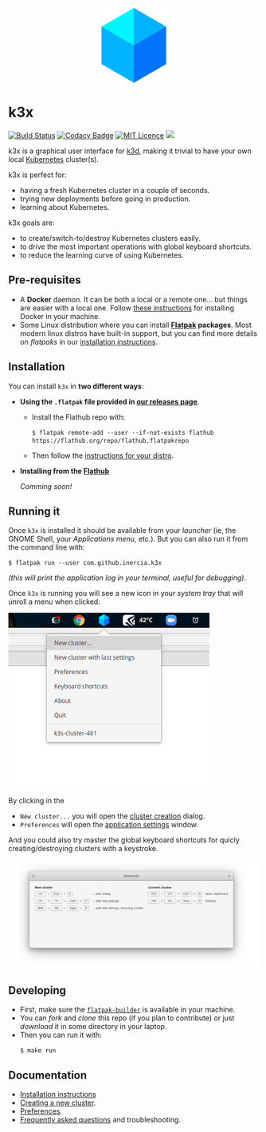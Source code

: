 
<p align="center">
<img src="data/icons/hicolor/128x128/apps/com.github.inercia.k3x.svg" width="150">
</p>

# k3x

[![Build Status](https://travis-ci.org/inercia/k3x.svg?branch=master)](https://travis-ci.org/inercia/k3x)
[![Codacy Badge](https://api.codacy.com/project/badge/Grade/4603391d30854d2381b09bb0df64710d)](https://www.codacy.com/manual/inercia/k3x?utm_source=github.com&amp;utm_medium=referral&amp;utm_content=inercia/k3x&amp;utm_campaign=Badge_Grade)
[![MIT Licence](https://badges.frapsoft.com/os/mit/mit.svg?v=103)](https://opensource.org/licenses/mit-license.php)
[![](https://img.shields.io/github/downloads/inercia/k3x/total.svg)](https://gitHub.com/inercia/k3x/releases/)

k3x is a graphical user interface for [k3d](https://github.com/rancher/k3d),
making it trivial to have your own local [Kubernetes](https://kubernetes.io/) cluster(s).

k3x is perfect for:

* having a fresh Kubernetes cluster in a couple of seconds.
* trying new deployments before going in production. 
* learning about Kubernetes.

k3x goals are:

* to create/switch-to/destroy Kubernetes clusters easily.
* to drive the most important operations with global keyboard shortcuts.
* to reduce the learning curve of using Kubernetes.

## Pre-requisites

* A **Docker** daemon. It can be both a local or a remote one... but things
  are easier with a local one. Follow [these instructions](https://docs.docker.com/engine/install/)
  for installing Docker in your machine.
* Some Linux distribution where you can install **[Flatpak](https://flatpak.org) packages**.
  Most modern linux distros have built-in support, but you can find more details on
  _flatpaks_ in our [installation instructions](docs/user-manual-installation.md#adding-flatpak-support-in-your-os).

## Installation

You can install `k3x` in **two different ways**:

* **Using the `.flatpak` file provided in [our releases page](https://github.com/inercia/k3x/releases)**.

  - Install the Flathub repo with:
    ```commandline
    $ flatpak remote-add --user --if-not-exists flathub https://flathub.org/repo/flathub.flatpakrepo
    ```
  - Then follow the [instructions for your distro](docs/user-manual-installation.md#notes-on-some-linux-distributions).

* **Installing from the [Flathub](https://flathub.org)**

  _Comming soon!_

## Running it

Once `k3x` is installed it should be available from your _launcher_ (ie, the GNOME Shell, your
_Applications menu_, etc.). But you can also run it from the command line with:

```commandline
$ flatpak run --user com.github.inercia.k3x
```

_(this will print the application log in your terminal, useful for debugging)_.

Once `k3x` is running you will see a new icon in your _system tray_ that will unroll a menu when clicked:

![](docs/screenshots/menu-overview.png)

By clicking in the

* `New cluster...` you will open the [cluster creation](docs/user-manual-creating-a-new-cluster.md) dialog.
* `Preferences` will open the [application settings](docs/user-manual-preferences.md) window.

And you could also try master the global keyboard shortcuts for quicly creating/destroying clusters with a keystroke. 

![](docs/screenshots/keyboard-shortcuts.png)

## Developing

* First, make sure the
  [`flatpak-builder`](https://docs.flatpak.org/en/latest/flatpak-builder.html)
  is available in your machine.
* You can _fork_ and _clone_ this repo (if you plan to contribute) or just _download_
  it in some directory in your laptop.
* Then you can run it with:
  ```commandline
  $ make run
  ``` 

## Documentation

* [Installation instructions](docs/user-manual-installation.md)
* [Creating a new cluster](docs/user-manual-creating-a-new-cluster.md).
* [Preferences](docs/user-manual-preferences.md).
* [Frequently asked questions](docs/faq.md) and troubleshooting.



